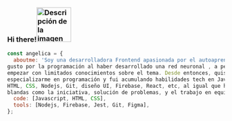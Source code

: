 ### Hi there!<img src="https://github.com/angy-Rin/angy-Rin/assets/72713821/fefc0439-67a6-4e35-86b3-a70e759835d0" width="80" alt="Descripción de la imagen">


```javascript
const angelica = {
  aboutme: 'Soy una desarrolladora Frontend apasionada por el autoaprendizaje. Descubri mi
gusto por la programación al haber desarrollado una red neuronal , a pesar de
empezar con limitados conocimientos sobre el tema. Desde entonces, quise
especializarme en programación y fui acumulando habilidades tech en Javascript,
HTML, CSS, Nodejs, Git, diseño UI, Firebase, React, etc, al igual que habilidades
blandas como la iniciativa, solución de problemas, y el trabajo en equipo.',
  code: [Javascript, HTML, CSS],
  tools: [Nodejs, Firebase, Jest, Git, Figma],
};
```
<!--
**angy-Rin/angy-Rin** is a ✨ _special_ ✨ repository because its `README.md` (this file) appears on your GitHub profile.

Here are some ideas to get you started:

- 🔭 I’m currently working on ...
- 🌱 I’m currently learning ...
- 👯 I’m looking to collaborate on ...
- 🤔 I’m looking for help with ...
- 💬 Ask me about ...
- 📫 How to reach me: ...
- 😄 Pronouns: ...
- ⚡ Fun fact: ...
-->

